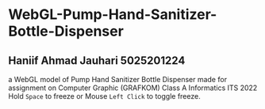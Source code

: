 # WebGL-Pump-Hand-Sanitizer-Bottle-Dispenser
## Haniif Ahmad Jauhari 5025201224
a WebGL model of Pump Hand Sanitizer Bottle Dispenser made for assignment on Computer Graphic (GRAFKOM) Class A Informatics ITS 2022
Hold `Space` to freeze or Mouse `Left Click` to toggle freeze.
